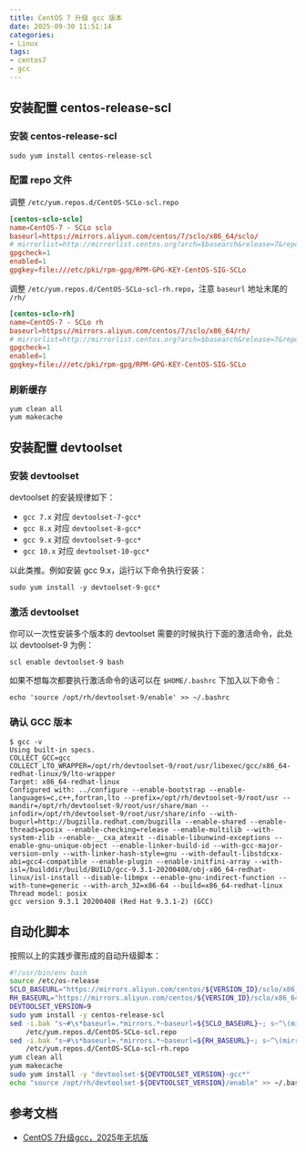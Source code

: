 ```yaml
---
title: CentOS 7 升级 gcc 版本
date: 2025-09-30 11:51:14
categories: 
- Linux
tags: 
- centos7
- gcc
---
```




## 安装配置 centos-release-scl

### 安装 centos-release-scl

```shell
sudo yum install centos-release-scl
```

### 配置 repo 文件

调整 `/etc/yum.repos.d/CentOS-SCLo-scl.repo`

```toml
[centos-sclo-sclo]
name=CentOS-7 - SCLo sclo
baseurl=https://mirrors.aliyun.com/centos/7/sclo/x86_64/sclo/
# mirrorlist=http://mirrorlist.centos.org?arch=$basearch&release=7&repo=sclo-sclo
gpgcheck=1
enabled=1
gpgkey=file:///etc/pki/rpm-gpg/RPM-GPG-KEY-CentOS-SIG-SCLo
```

调整 `/etc/yum.repos.d/CentOS-SCLo-scl-rh.repo`，注意 `baseurl` 地址末尾的 `/rh/`

```toml
[centos-sclo-rh]
name=CentOS-7 - SCLo rh
baseurl=https://mirrors.aliyun.com/centos/7/sclo/x86_64/rh/
# mirrorlist=http://mirrorlist.centos.org?arch=$basearch&release=7&repo=sclo-rh
gpgcheck=1
enabled=1
gpgkey=file:///etc/pki/rpm-gpg/RPM-GPG-KEY-CentOS-SIG-SCLo
```

### 刷新缓存

```shell
yum clean all
yum makecache
```

<!-- more -->

## 安装配置 devtoolset

### 安装 devtoolset

devtoolset 的安装规律如下：

- `gcc 7.x` 对应 `devtoolset-7-gcc*`
- `gcc 8.x` 对应 `devtoolset-8-gcc*`
- `gcc 9.x` 对应 `devtoolset-9-gcc*`
- `gcc 10.x` 对应 `devtoolset-10-gcc*`

以此类推。例如安装 gcc 9.x，运行以下命令执行安装：

```
sudo yum install -y devtoolset-9-gcc*
```

###  激活 devtoolset

你可以一次性安装多个版本的 devtoolset 需要的时候执行下面的激活命令，此处以 devtoolset-9 为例：

```
scl enable devtoolset-9 bash
```

如果不想每次都要执行激活命令的话可以在 `$HOME/.bashrc` 下加入以下命令：

```
echo 'source /opt/rh/devtoolset-9/enable' >> ~/.bashrc
```

### 确认 GCC 版本

```shell
$ gcc -v
Using built-in specs.
COLLECT_GCC=gcc
COLLECT_LTO_WRAPPER=/opt/rh/devtoolset-9/root/usr/libexec/gcc/x86_64-redhat-linux/9/lto-wrapper
Target: x86_64-redhat-linux
Configured with: ../configure --enable-bootstrap --enable-languages=c,c++,fortran,lto --prefix=/opt/rh/devtoolset-9/root/usr --mandir=/opt/rh/devtoolset-9/root/usr/share/man --infodir=/opt/rh/devtoolset-9/root/usr/share/info --with-bugurl=http://bugzilla.redhat.com/bugzilla --enable-shared --enable-threads=posix --enable-checking=release --enable-multilib --with-system-zlib --enable-__cxa_atexit --disable-libunwind-exceptions --enable-gnu-unique-object --enable-linker-build-id --with-gcc-major-version-only --with-linker-hash-style=gnu --with-default-libstdcxx-abi=gcc4-compatible --enable-plugin --enable-initfini-array --with-isl=/builddir/build/BUILD/gcc-9.3.1-20200408/obj-x86_64-redhat-linux/isl-install --disable-libmpx --enable-gnu-indirect-function --with-tune=generic --with-arch_32=x86-64 --build=x86_64-redhat-linux
Thread model: posix
gcc version 9.3.1 20200408 (Red Hat 9.3.1-2) (GCC)
```



## 自动化脚本

按照以上的实践步骤形成的自动升级脚本：

```bash
#!/usr/bin/env bash
source /etc/os-release
SCLO_BASEURL="https://mirrors.aliyun.com/centos/${VERSION_ID}/sclo/x86_64/sclo/"
RH_BASEURL="https://mirrors.aliyun.com/centos/${VERSION_ID}/sclo/x86_64/rh/"
DEVTOOLSET_VERSION=9
sudo yum install -y centos-release-scl
sed -i.bak "s~#\s*baseurl=.*mirrors.*~baseurl=${SCLO_BASEURL}~; s~^\(mirrorlist\)~# \1~" \
	/etc/yum.repos.d/CentOS-SCLo-scl.repo
sed -i.bak "s~#\s*baseurl=.*mirrors.*~baseurl=${RH_BASEURL}~; s~^\(mirrorlist\)~# \1~" \
	/etc/yum.repos.d/CentOS-SCLo-scl-rh.repo
yum clean all
yum makecache
sudo yum install -y "devtoolset-${DEVTOOLSET_VERSION}-gcc*"
echo "source /opt/rh/devtoolset-${DEVTOOLSET_VERSION}/enable" >> ~/.bashrc
```



## 参考文档

- [CentOS 7升级gcc，2025年无坑版](https://juejin.cn/post/7506436235511988235)

